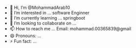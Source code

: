 - 👋 Hi, I’m @MohammadArab10
- 👀 I’m interested in ... software Enginner
- 🌱 I’m currently learning ... springboot
- 💞️ I’m looking to collaborate on ...
- 📫 How to reach me ... Email: mohammad.00365839@gmail
- 😄 Pronouns: ...  
- ⚡ Fun fact: ...

<!---
MohammadArab10/MohammadArab10 is a ✨ special ✨ repository because its `README.md` (this file) appears on your GitHub profile.
You can click the Preview link to take a look at your changes.
--->
